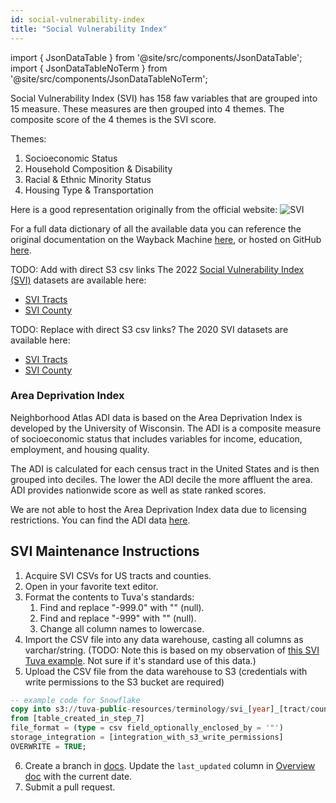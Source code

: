 ```yaml
---
id: social-vulnerability-index
title: "Social Vulnerability Index"
---
```


import { JsonDataTable } from '@site/src/components/JsonDataTable';
import { JsonDataTableNoTerm } from '@site/src/components/JsonDataTableNoTerm';

Social Vulnerability Index (SVI) has 158 faw variables that are grouped into 15 measure. These measures are then grouped into 4 themes.
The composite score of the 4 themes is the SVI score.

Themes:
1. Socioeconomic Status
2. Household Composition & Disability
3. Racial & Ethnic Minority Status
4. Housing Type & Transportation

Here is a good representation originally from the official website: 
![SVI](https://web.archive.org/web/20240927065752if_/https://www.atsdr.cdc.gov/placeandhealth/svi/documentation/SVI-Variables.png?_=02699)

For a full data dictionary of all the available data you can reference the original documentation on the Wayback Machine [here](https://web.archive.org/web/20241112164843/https://www.atsdr.cdc.gov/placeandhealth/svi/documentation/SVI_documentation_2022.html), or hosted on GitHub [here](https://github.com/ngladish/SEPI/blob/main/SVI/2022/SVI2022Documentation.pdf).

TODO: Add with direct S3 csv links
The 2022 [Social Vulnerability Index (SVI)](https://web.archive.org/web/20241030202238/https://www.atsdr.cdc.gov/placeandhealth/svi/data_documentation_download.html) datasets are available here: 
- [SVI Tracts]()
- [SVI County]()

TODO: Replace with direct S3 csv links?
The 2020 SVI datasets are available here: 
- [SVI Tracts](https://tuva-public-resources.s3.amazonaws.com/reference-data/SVI/SVI_2020_US.zip)
- [SVI County](https://tuva-public-resources.s3.amazonaws.com/reference-data/SVI/SVI_2020_US_county.zip) 

### Area Deprivation Index
Neighborhood Atlas ADI data is based on the Area Deprivation Index is developed by the University of Wisconsin. The ADI is a composite measure of socioeconomic status that includes variables for income, education, employment, and housing quality. 

The ADI is calculated for each census tract in the United States and is then grouped into deciles.  The lower the ADI decile the more affluent the area. ADI provides nationwide score as well as state ranked scores. 

We are not able to host the Area Deprivation Index data due to licensing restrictions.  You can find the ADI data [here](https://www.neighborhoodatlas.medicine.wisc.edu/). 

## SVI Maintenance Instructions

1. Acquire SVI CSVs for US tracts and counties.
2. Open in your favorite text editor.
3. Format the contents to Tuva's standards:
	1. Find and replace "-999.0" with "" (null).
	2. Find and replace "-999" with "" (null).
    3. Change all column names to lowercase.
4. Import the CSV file into any data warehouse, casting all columns as varchar/string. (TODO: Note this is based on my observation of [this SVI Tuva example](https://thetuvaproject.com/guides/geo-coding-sdoh). Not sure if it's standard use of this data.)
5. Upload the CSV file from the data warehouse to S3 (credentials with write permissions to the S3 bucket are required)
```sql
-- example code for Snowflake
copy into s3://tuva-public-resources/terminology/svi_[year]_[tract/county].csv
from [table_created_in_step_7]
file_format = (type = csv field_optionally_enclosed_by = '"')
storage_integration = [integration_with_s3_write_permissions]
OVERWRITE = TRUE;
```
6. Create a branch in [docs](https://github.com/tuva-health/docs).  Update the `last_updated` column in [Overview doc](https://github.com/tuva-health/docs/blob/main/docs/terminology/overview.md) with the current date.
13. Submit a pull request.